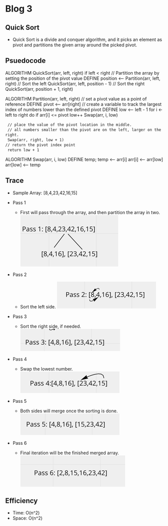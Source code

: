 # Blog 3

## Quick Sort
* Quick Sort is a divide and conquer algorithm, and it picks an element as pivot and partitions the given array around the picked pivot.

## Psuedocode
ALGORITHM QuickSort(arr, left, right)
if left < right
// Partition the array by setting the position of the pivot value
DEFINE position <-- Partition(arr, left, right)
// Sort the left
QuickSort(arr, left, position - 1)
// Sort the right
QuickSort(arr, position + 1, right)

ALGORITHM Partition(arr, left, right)
// set a pivot value as a point of reference
DEFINE pivot <-- arr[right]
// create a variable to track the largest index of numbers lower than the defined pivot
DEFINE low <-- left - 1
for i <- left to right do
if arr[i] <= pivot
low++
Swap(arr, i, low)

     // place the value of the pivot location in the middle.
     // all numbers smaller than the pivot are on the left, larger on the right. 
     Swap(arr, right, low + 1)
    // return the pivot index point
     return low + 1

ALGORITHM Swap(arr, i, low)
DEFINE temp;
temp <-- arr[i]
arr[i] <-- arr[low]
arr[low] <-- temp

## Trace
* Sample Array: [8,4,23,42,16,15]

* Pass 1
    - First will pass through the array, and then partition the array in two.
      ![image](screenshot/blog1.jpeg)

* Pass 2
    - Sort the left side.
      ![image](screenshot/blog2.jpeg)

* Pass 3
    - Sort the right side, if needed.
      ![image](screenshot/blog3.jpeg)

* Pass 4
    - Swap the lowest number.
      ![image](screenshot/blog4.jpeg)

* Pass 5
    - Both sides will merge once the sorting is done.
      ![image](screenshot/blog5.jpeg)

* Pass 6
    - Final iteration will be the finished merged array.
      ![image](screenshot/blog6.jpeg)

## Efficiency
* Time: O(n^2)
* Space: O(n^2)